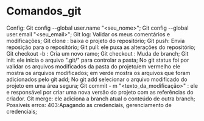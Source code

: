 # Comandos_git
Config:
Git config --global user.name "<seu_nome>";
Git config --global user.email "<seu_email>";
Git log: Validar os meus comentários e modificações;
Git clone <url> : baixa o projeto do repositório; 
Git push: Envia reposição para o repositório; 
Git pull: ele puxa as alterações do repositório;
Git checkout -b <nome da branch>: Cria um novo ramo;
Git checkout <branch>: Muda de branch;
Git init: ele inicia o arquivo ".git/" para controlar a pasta;
No git status foi por validar os arquivos modificados da pasta do projeto/em vermelho ele mostra os arquivos modificados;
em verde mostra os arquivos que foram adicionados pelo git add;
No git add selecionar o arquivo modificado do projeto em uma área segura;
Git commit - m "<texto_da_modificação>" : ele e responsável por criar uma nova versão do projeto com as referências do criador.
Git merge: ele adiciona a branch atual o conteúdo de outra branch;
Possiveis erros:
403:Apagando as credenciais, gerenciamento de credenciais;
